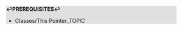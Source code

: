 <div style="margin:2em; background-color: #e0e0e0;">

<strong>↩PREREQUISITES↩</strong>

 * Classes/This Pointer_TOPIC

</div>

